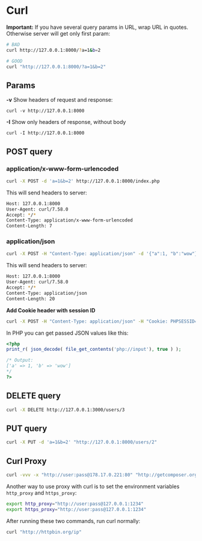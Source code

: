 # Curl

**Important:** If you have several query params in URL, wrap URL in quotes. Otherwise server will get only first param:

```bash
# BAD
curl http://127.0.0.1:8000/?a=1&b=2

# GOOD
curl "http://127.0.0.1:8000/?a=1&b=2"
```

## Params

**-v** Show headers of request and response:

```
curl -v http://127.0.0.1:8000
```

**-I** Show only headers of response, without body

```
curl -I http://127.0.0.1:8000
```

## POST query

### application/x-www-form-urlencoded

```bash
curl -X POST -d 'a=1&b=2' http://127.0.0.1:8000/index.php
```

This will send headers to server:

```bash
Host: 127.0.0.1:8000
User-Agent: curl/7.58.0
Accept: */*
Content-Type: application/x-www-form-urlencoded
Content-Length: 7
```

### application/json

```bash
curl -X POST -H "Content-Type: application/json" -d '{"a":1, "b":"wow"}' http://127.0.0.1:8000/index.php
```

This will send headers to server:

```bash
Host: 127.0.0.1:8000
User-Agent: curl/7.58.0
Accept: */*
Content-Type: application/json
Content-Length: 20
```

**Add Cookie header with session ID**

```bash
curl -X POST -H "Content-Type: application/json" -H "Cookie: PHPSESSID=f2je0;" -d '{"postId": 123}' "https://www.site.com/vote/22"
```

In PHP you can get passed JSON values like this:

```php
<?php
print_r( json_decode( file_get_contents('php://input'), true ) );

/* Output:
['a' => 1, 'b' => 'wow']
*/
?>
```

## DELETE query

```bash
curl -X DELETE http://127.0.0.1:3000/users/3
```

## PUT query

```bash
curl -X PUT -d 'a=1&b=2' "http://127.0.0.1:8000/users/2"
```

## Curl Proxy

```bash
curl -vvv -x "http://user:pass@178.17.0.221:80" "http://getcomposer.org/versions"
```

Another way to use proxy with curl is to set the environment variables `http_proxy` and `https_proxy`:

```bash
export http_proxy="http://user:pass@127.0.0.1:1234"
export https_proxy="http://user:pass@127.0.0.1:1234"
```
After running these two commands, run curl normally:

```bash
curl "http://httpbin.org/ip"
```
